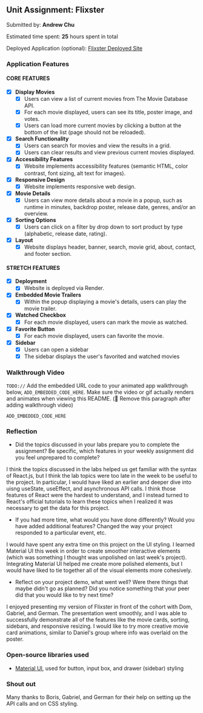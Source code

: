 ## Unit Assignment: Flixster

Submitted by: **Andrew Chu**

Estimated time spent: **25** hours spent in total

Deployed Application (optional): [Flixster Deployed Site](https://flixster-jqx4.onrender.com/)

### Application Features

#### CORE FEATURES


- [X] **Display Movies**
  - [X] Users can view a list of current movies from The Movie Database API.
  - [X] For each movie displayed, users can see its title, poster image, and votes.
  - [X] Users can load more current movies by clicking a button at the bottom of the list (page should not be reloaded).
- [X] **Search Functionality**
  - [X] Users can search for movies and view the results in a grid.
  - [X] Users can clear results and view previous current movies displayed.
- [X] **Accessibility Features**
  - [X] Website implements accessibility features (semantic HTML, color contrast, font sizing, alt text for images).
- [X] **Responsive Design**
  - [X] Website implements responsive web design.
- [X] **Movie Details**
  - [X] Users can view more details about a movie in a popup, such as runtime in minutes, backdrop poster, release date, genres, and/or an overview.
- [X] **Sorting Options**
  - [X] Users can click on a filter by drop down to sort product by type (alphabetic, release date, rating).
- [X] **Layout**
  - [X] Website displays header, banner, search, movie grid, about, contact, and footer section.

#### STRETCH FEATURES

- [X] **Deployment**
  - [X] Website is deployed via Render.
- [X] **Embedded Movie Trailers**
  - [X] Within the popup displaying a movie's details, users can play the movie trailer.
- [X] **Watched Checkbox**
  - [X] For each movie displayed, users can mark the movie as watched.
- [X] **Favorite Button**
  - [X] For each movie displayed, users can favorite the movie.
- [X] **Sidebar**
  - [X] Users can open a sidebar
  - [X] The sidebar displays the user's favorited and watched movies

### Walkthrough Video

`TODO://` Add the embedded URL code to your animated app walkthrough below, `ADD_EMBEDDED_CODE_HERE`. Make sure the video or gif actually renders and animates when viewing this README. (🚫 Remove this paragraph after adding walkthrough video)

`ADD_EMBEDDED_CODE_HERE`

### Reflection

* Did the topics discussed in your labs prepare you to complete the assignment? Be specific, which features in your weekly assignment did you feel unprepared to complete?

I think the topics discussed in the labs helped us get familiar with the syntax of React.js, but I think the lab topics were too late in the week to be useful to the project. In particular, I would have liked an earlier and deeper dive into uisng useState, useEffect, and asynchronous API calls. I think those features of React were the hardest to understand, and I instead turned to React's official tutorials to learn these topics when I realized it was necessary to get the data for this project. 

* If you had more time, what would you have done differently? Would you have added additional features? Changed the way your project responded to a particular event, etc.
  
I would have spent any extra time on this project on the UI styling. I learned Material UI this week in order to create smoother interactive elements (which was something I thought was unpolished on last week's project). Integrating Material UI helped me create more polished elements, but I would have liked to tie together all of the visual elements more cohesively.

* Reflect on your project demo, what went well? Were there things that maybe didn't go as planned? Did you notice something that your peer did that you would like to try next time?

I enjoyed presenting my version of Flixster in front of the cohort with Dom, Gabriel, and German. The presentation went smoothly, and I was able to successfully demonstrate all of the features like the movie cards, sorting, sidebars, and responsive resizing. I would like to try more creative movie card animations, similar to Daniel's group where info was overlaid on the poster.

### Open-source libraries used

- [Material UI](https://mui.com/), used for button, input box, and drawer (sidebar) styling

### Shout out

Many thanks to Boris, Gabriel, and German for their help on setting up the API calls and on CSS styling.